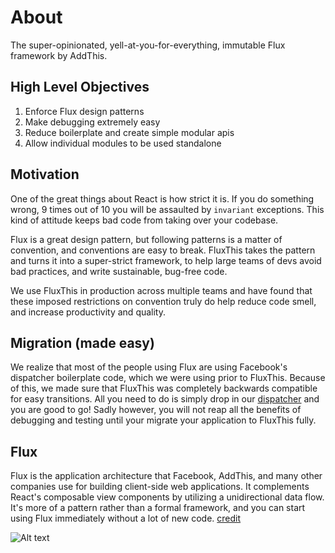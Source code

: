 # About

The super-opinionated, yell-at-you-for-everything, immutable Flux framework by
AddThis.

## High Level Objectives

1. Enforce Flux design patterns
2. Make debugging extremely easy
3. Reduce boilerplate and create simple modular apis
4. Allow individual modules to be used standalone

## Motivation

One of the great things about React is how strict it is. If you do something
wrong, 9 times out of 10 you will be assaulted by `invariant` exceptions. This
kind of attitude keeps bad code from taking over your codebase.

Flux is a great design pattern, but following patterns is a matter of
convention, and conventions are easy to break. FluxThis takes the pattern and
turns it into a super-strict framework, to help large teams of devs avoid bad
practices, and write sustainable, bug-free code.

We use FluxThis in production across multiple teams and have found that
these imposed restrictions on convention truly do help reduce code smell,
and increase productivity and quality.

## Migration (made easy)

We realize that most of the people using Flux are using Facebook's dispatcher boilerplate code,
which we were using prior to FluxThis. Because of this, we made sure that FluxThis was completely
backwards compatible for easy transitions. All you need to do is simply drop in our
[dispatcher](/#/docs/dispatcher) and you are good to go! Sadly however, you will not reap
all the benefits of debugging and testing until your migrate your application to FluxThis
fully.

## Flux

Flux is the application architecture that Facebook, AddThis, and many other
companies use for building client-side web applications. It complements React's
composable view components by utilizing a unidirectional data flow.
It's more of a pattern rather than a formal framework, and you can
start using Flux immediately without a lot of new code.
[credit](https://facebook.github.io/flux/)

![Alt text](https://facebook.github.io/flux/img/flux-simple-f8-diagram-explained-1300w.png "Optional title")
